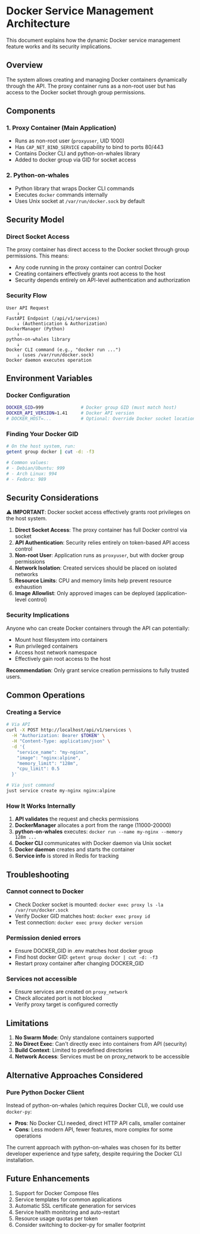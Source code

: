 # Docker Service Management Architecture

This document explains how the dynamic Docker service management feature works and its security implications.

## Overview

The system allows creating and managing Docker containers dynamically through the API. The proxy container runs as a non-root user but has access to the Docker socket through group permissions.

## Components

### 1. Proxy Container (Main Application)
- Runs as non-root user (`proxyuser`, UID 1000)
- Has `CAP_NET_BIND_SERVICE` capability to bind to ports 80/443
- Contains Docker CLI and python-on-whales library
- Added to docker group via GID for socket access

### 2. Python-on-whales
- Python library that wraps Docker CLI commands
- Executes `docker` commands internally
- Uses Unix socket at `/var/run/docker.sock` by default

## Security Model

### Direct Socket Access
The proxy container has direct access to the Docker socket through group permissions. This means:
- Any code running in the proxy container can control Docker
- Creating containers effectively grants root access to the host
- Security depends entirely on API-level authentication and authorization

### Security Flow

```
User API Request
    ↓
FastAPI Endpoint (/api/v1/services)
    ↓ (Authentication & Authorization)
DockerManager (Python)
    ↓
python-on-whales library
    ↓
Docker CLI command (e.g., "docker run ...")
    ↓ (uses /var/run/docker.sock)
Docker daemon executes operation
```

## Environment Variables

### Docker Configuration
```bash
DOCKER_GID=999              # Docker group GID (must match host)
DOCKER_API_VERSION=1.41     # Docker API version
# DOCKER_HOST=...           # Optional: Override Docker socket location
```

### Finding Your Docker GID
```bash
# On the host system, run:
getent group docker | cut -d: -f3

# Common values:
# - Debian/Ubuntu: 999
# - Arch Linux: 994  
# - Fedora: 989
```

## Security Considerations

⚠️ **IMPORTANT**: Docker socket access effectively grants root privileges on the host system.

1. **Direct Socket Access**: The proxy container has full Docker control via socket
2. **API Authentication**: Security relies entirely on token-based API access control
3. **Non-root User**: Application runs as `proxyuser`, but with docker group permissions
4. **Network Isolation**: Created services should be placed on isolated networks
5. **Resource Limits**: CPU and memory limits help prevent resource exhaustion
6. **Image Allowlist**: Only approved images can be deployed (application-level control)

### Security Implications

Anyone who can create Docker containers through the API can potentially:
- Mount host filesystem into containers
- Run privileged containers
- Access host network namespace
- Effectively gain root access to the host

**Recommendation**: Only grant service creation permissions to fully trusted users.

## Common Operations

### Creating a Service
```bash
# Via API
curl -X POST http://localhost/api/v1/services \
  -H "Authorization: Bearer $TOKEN" \
  -H "Content-Type: application/json" \
  -d '{
    "service_name": "my-nginx",
    "image": "nginx:alpine",
    "memory_limit": "128m",
    "cpu_limit": 0.5
  }'

# Via just command
just service create my-nginx nginx:alpine
```

### How It Works Internally

1. **API validates** the request and checks permissions
2. **DockerManager** allocates a port from the range (11000-20000)
3. **python-on-whales** executes: `docker run --name my-nginx --memory 128m ...`
4. **Docker CLI** communicates with Docker daemon via Unix socket
5. **Docker daemon** creates and starts the container
6. **Service info** is stored in Redis for tracking

## Troubleshooting

### Cannot connect to Docker
- Check Docker socket is mounted: `docker exec proxy ls -la /var/run/docker.sock`
- Verify Docker GID matches host: `docker exec proxy id`
- Test connection: `docker exec proxy docker version`

### Permission denied errors
- Ensure DOCKER_GID in .env matches host docker group
- Find host docker GID: `getent group docker | cut -d: -f3`
- Restart proxy container after changing DOCKER_GID

### Services not accessible
- Ensure services are created on `proxy_network`
- Check allocated port is not blocked
- Verify proxy target is configured correctly

## Limitations

1. **No Swarm Mode**: Only standalone containers supported
2. **No Direct Exec**: Can't directly exec into containers from API (security)
3. **Build Context**: Limited to predefined directories
4. **Network Access**: Services must be on proxy_network to be accessible

## Alternative Approaches Considered

### Pure Python Docker Client
Instead of python-on-whales (which requires Docker CLI), we could use `docker-py`:
- **Pros**: No Docker CLI needed, direct HTTP API calls, smaller container
- **Cons**: Less modern API, fewer features, more complex for some operations

The current approach with python-on-whales was chosen for its better developer experience and type safety, despite requiring the Docker CLI installation.

## Future Enhancements

1. Support for Docker Compose files
2. Service templates for common applications  
3. Automatic SSL certificate generation for services
4. Service health monitoring and auto-restart
5. Resource usage quotas per token
6. Consider switching to docker-py for smaller footprint